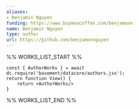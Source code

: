 ```yaml
---
aliases:
- Benjamin Nguyen
funding: https://www.buymeacoffee.com/benjamonn
name: Benjamin Nguyen
type: author
url: https://github.com/benjamonnguyen
---
```



%% WORKS_LIST_START %%

```datacorejsx
const { AuthorWorks } = await dc.require('basement/datacore/authors.jsx');
return function View() {
    return <AuthorWorks/>
}
```
%% WORKS_LIST_END %%